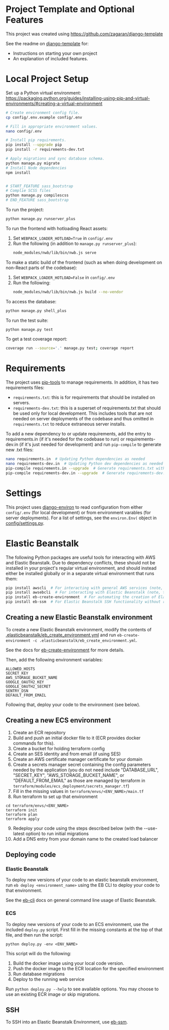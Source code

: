 # Project Template and Optional Features

This project was created using https://github.com/zagaran/django-template

See the readme on [django-template](https://github.com/zagaran/django-template) for:
* Instructions on starting your own project
* An explanation of included features.

# Local Project Setup

Set up a Python virtual environment: https://packaging.python.org/guides/installing-using-pip-and-virtual-environments/#creating-a-virtual-environment

```bash
# Create environment config file.
cp config/.env.example config/.env

# Fill in appropriate environment values.
nano config/.env

# Install pip requirements.
pip install --upgrade pip
pip install -r requirements-dev.txt

# Apply migrations and sync database schema.
python manage.py migrate
# Install Node dependencies
npm install


# START_FEATURE sass_bootstrap
# Complie SCSS files
python manage.py compilescss
# END_FEATURE sass_bootstrap
```

To run the project:
```bash
python manage.py runserver_plus
```

To run the frontend with hotloading React assets:
1. Set `WEBPACK_LOADER_HOTLOAD=True` in `config/.env`
2. Run the following (in addition to `manage.py runserver_plus`):
    ```bash
    node_modules/nwb/lib/bin/nwb.js serve
    ```

To make a static build of the frontend (such as when doing development on
non-React parts of the codebase):
1. Set `WEBPACK_LOADER_HOTLOAD=False` in `config/.env`
2. Run the following:
    ```bash
    node_modules/nwb/lib/bin/nwb.js build --no-vendor
    ```

To access the database:
```bash
python manage.py shell_plus
```

To run the test suite:
```bash
python manage.py test
```

To get a test coverage report:
```bash
coverage run --source='.' manage.py test; coverage report
```

# Requirements

The project uses [pip-tools](https://github.com/jazzband/pip-tools) to manage requirements.  In addition, it has two requirements files:

* `requirements.txt`: this is for requirements that should be installed on servers.
* `requirements-dev.txt`: this is a superset of requirements.txt that should be used only for local development.  This includes tools that are not needed on server deployments of the codebase and thus omitted in `requirements.txt` to reduce extraneous server installs.

To add a new dependency to or update requirements, add the entry to requirements.in (if it's needed for the codebase to run) or requirements-dev.in (if it's just needed for development) and run `pip-compile` to generate new .txt files:
```bash
nano requirements.in  # Updating Python dependencies as needed
nano requirements-dev.in  # Updating Python dev dependencies as needed
pip-compile requirements.in --upgrade  # Generate requirements.txt with updated dependencies
pip-compile requirements-dev.in --upgrade  # Generate requirements-dev.txt with updated dependencies
```

# Settings

This project uses [django-environ](https://django-environ.readthedocs.io/en/latest/)
to read configuration from either `config/.env` (for local development)
or from environment varables (for server deployments).  For a list of settings,
see the `environ.Env(` object in [config/settings.py](config/settings.py).
# Elastic Beanstalk

The following Python packages are useful tools for interacting with AWS and Elastic Beanstalk.
Due to dependency conflicts, these should not be installed in your project's regular virtual environment,
and should instead either be installed globally or in a separate virtual environment that runs them:

```bash
pip install awscli  # For interacting with general AWS services (note, this package often has conflicts with its botocore dependency)
pip install awsebcli  # For interacting with Elastic Beanstalk (note, this package often has conflicts with its botocore dependency)
pip install eb-create-environment  # For automating the creation of Elastic Beanstalk applications
pip install eb-ssm  # For Elastic Beanstalk SSH functionality without requiring shared private keys
```

## Creating a new Elastic Beanstalk environment

To create a new Elastic Beanstalk environment, modify the contents of [.elasticbeanstalk/eb_create_environment.yml]([.elasticbeanstalk/eb_create_environment.yml]) and run `eb-create-environment -c .elasticbeanstalk/eb_create_environment.yml`.

See the docs for [eb-create-environment](https://github.com/zagaran/eb-create-environment/) for more details.

Then, add the following environment variables:
```
ALLOWED_HOSTS
SECRET_KEY
AWS_STORAGE_BUCKET_NAME
GOOGLE_OAUTH2_KEY
GOOGLE_OAUTH2_SECRET
SENTRY_DSN
DEFAULT_FROM_EMAIL
```

Following that, deploy your code to the environment (see below).


## Creating a new ECS environment

1. Create an ECR repository
2. Build and push an initial docker file to it (ECR provides docker commands for this).
3. Create a bucket for holding terraform config
4. Create an SES identity and from email (if using SES)
5. Create an AWS certificate manager certificate for your domain
6. Create a secrets manager secret containing the config parameters needed by the application (you do not need include "DATABASE_URL", "SECRET_KEY", "AWS_STORAGE_BUCKET_NAME", or "DEFAULT_FROM_EMAIL" as those are managed by terraform in `terraform/modules/ecs_deployment/secrets_manager.tf`)
7. Fill in the missing values in `terraform/envs/<ENV_NAME>/main.tf`
8. Run terraform to set up that environment
```
cd terraform/envs/<ENV_NAME>
terraform init
terraform plan
terraform apply
```

9. Redeploy your code using the steps described below (with the --use-latest option) to run initial migrations
10. Add a DNS entry from your domain name to the created load balancer


## Deploying code

### Elastic Beanstalk
To deploy new versions of your code to an elastic beanstalk environment, run `eb deploy <environment_name>` using the EB CLI to deploy your code to that environment.

See the [eb-cli](https://docs.aws.amazon.com/elasticbeanstalk/latest/dg/eb-cli3.html) docs on general command line usage of Elastic Beanstalk.

### ECS
To deploy new versions of your code to an ECS environment, use the included `deploy.py` script. First fill in the 
missing constants at the top of that file, and then run the script:
```
python deploy.py -env <ENV_NAME>
```
This script will do the following:
1. Build the docker image using your local code version.
2. Push the docker image to the ECR location for the specified environment
3. Run database migrations
4. Deploy to the running web service

Run `python deploy.py --help` to see available options. You may choose to use an existing ECR image or skip migrations.

## SSH

To SSH into an Elastic Beanstalk Environment, use [eb-ssm](https://github.com/zagaran/eb-ssm).